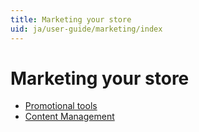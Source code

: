 ```yaml
---
title: Marketing your store
uid: ja/user-guide/marketing/index
---
```


# Marketing your store

- [Promotional tools](xref:ja/user-guide/marketing/promotional/index)
- [Content Management](xref:ja/user-guide/marketing/content/index)